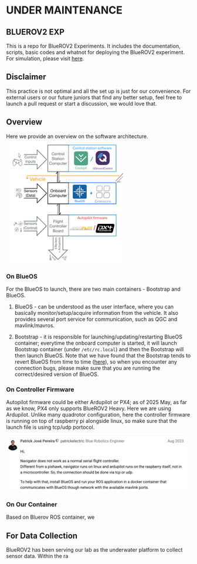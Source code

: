 # UNDER MAINTENANCE
## BLUEROV2 EXP
This is a repo for BlueROV2 Experiments. It includes the documentation, scripts, basic codes and whatnot for deploying the BlueROV2 experiment. For simulation, please visit [here](https://github.com/HKPolyU-UAV/bluerov2).

## Disclaimer 
This practice is not optimal and all the set up is just for our convenience. For external users or our future juniors that find any better setup, feel free to launch a pull request or start a discussion, we would love that.

## Overview 
Here we provide an overview on the software architecture.
</br>
![alt text](./media/software_overview.png)

### On BlueOS
For the BlueOS to launch, there are two main containers - Bootstrap and BlueOS.

1. BlueOS - can be understood as the user interface, where you can basically monitor/setup/acquire information from the vehicle. It also provides several port service for communication, such as QGC and mavlink/mavros. 

2. Bootstrap - it is responsible for launching/updating/restarting BlueOS container; everytime the onboard computer is started, it will launch Bootstrap container (under ```/etc/rc.local```) and then the Bootstrap will then launch BlueOS. Note that we have found that the Bootstrap tends to revert BlueOS from time to time ([here](https://discuss.bluerobotics.com/t/blueos-starting-in-factory-version/14186/2)), so when you encounter any connection bugs, please make sure that you are running the correct/desired version of BlueOS.

### On Controller Firmware
Autopilot firmware could be either Ardupilot or PX4; as of 2025 May, as far as we know, PX4 only supports BlueROV2 Heavy. Here we are using Ardupilot. Unlike many quadrotor configuration, here the controller firmware is running on top of raspberry pi alongside linux, so make sure that the launch file is using tcp/udp portocol.

![alt text](./media/connection.png)

### On Our Container
Based on Bluerov ROS container, we

## For Data Collection
BlueROV2 has been serving our lab as the underwater platform to collect sensor data. Within the ra